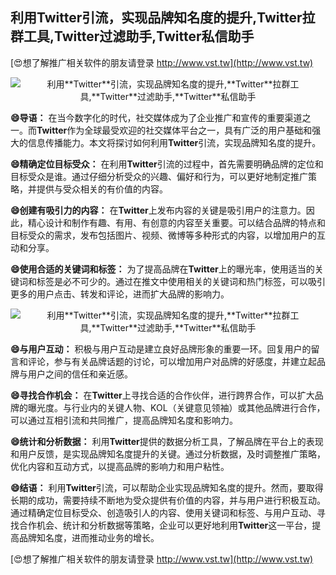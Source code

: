 ## **利用**Twitter**引流，实现品牌知名度的提升,**Twitter**拉群工具,**Twitter**过滤助手,**Twitter**私信助手**

[😍想了解推广相关软件的朋友请登录 http://www.vst.tw](http://www.vst.tw)

 <center><img src="https://vst.tw/MP4/tuiguang/png/2.png" alt="利用**Twitter**引流，实现品牌知名度的提升,**Twitter**拉群工具,**Twitter**过滤助手,**Twitter**私信助手"></center>

**😄导语：**
在当今数字化的时代，社交媒体成为了企业推广和宣传的重要渠道之一。而**Twitter**作为全球最受欢迎的社交媒体平台之一，具有广泛的用户基础和强大的信息传播能力。本文将探讨如何利用**Twitter**引流，实现品牌知名度的提升。

**😄精确定位目标受众：**
在利用**Twitter**引流的过程中，首先需要明确品牌的定位和目标受众是谁。通过仔细分析受众的兴趣、偏好和行为，可以更好地制定推广策略，并提供与受众相关的有价值的内容。

**😄创建有吸引力的内容：**
在**Twitter**上发布内容的关键是吸引用户的注意力。因此，精心设计和制作有趣、有用、有创意的内容至关重要。可以结合品牌的特点和目标受众的需求，发布包括图片、视频、微博等多种形式的内容，以增加用户的互动和分享。

**😄使用合适的关键词和标签：**
为了提高品牌在**Twitter**上的曝光率，使用适当的关键词和标签是必不可少的。通过在推文中使用相关的关键词和热门标签，可以吸引更多的用户点击、转发和评论，进而扩大品牌的影响力。

 <center><img src="https://vst.tw/MP4/tuiguang/png/6.png" alt="利用**Twitter**引流，实现品牌知名度的提升,**Twitter**拉群工具,**Twitter**过滤助手,**Twitter**私信助手"></center>

**😄与用户互动：**
积极与用户互动是建立良好品牌形象的重要一环。回复用户的留言和评论，参与有关品牌话题的讨论，可以增加用户对品牌的好感度，并建立起品牌与用户之间的信任和亲近感。

**😄寻找合作机会：**
在**Twitter**上寻找合适的合作伙伴，进行跨界合作，可以扩大品牌的曝光度。与行业内的关键人物、KOL（关键意见领袖）或其他品牌进行合作，可以通过互相引流和共同推广，提高品牌知名度和影响力。

**😄统计和分析数据：**
利用**Twitter**提供的数据分析工具，了解品牌在平台上的表现和用户反馈，是实现品牌知名度提升的关键。通过分析数据，及时调整推广策略，优化内容和互动方式，以提高品牌的影响力和用户粘性。

**😄结语：**
利用**Twitter**引流，可以帮助企业实现品牌知名度的提升。然而，要取得长期的成功，需要持续不断地为受众提供有价值的内容，并与用户进行积极互动。通过精确定位目标受众、创造吸引人的内容、使用关键词和标签、与用户互动、寻找合作机会、统计和分析数据等策略，企业可以更好地利用**Twitter**这一平台，提高品牌知名度，进而推动业务的增长。

[😍想了解推广相关软件的朋友请登录 http://www.vst.tw](http://www.vst.tw)



